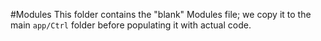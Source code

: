 #Modules
This folder contains the "blank" Modules file; we copy it to the main `app/Ctrl` folder before populating it with actual code.